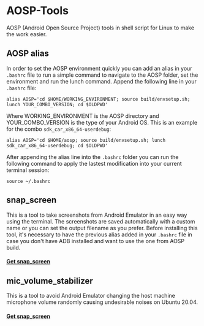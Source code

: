 # AOSP-Tools
AOSP (Android Open Source Project) tools in shell script for Linux to make the work easier.

## AOSP alias
In order to set the AOSP environment quickly you can add an alias in your `.bashrc` file to run a simple command to navigate to the AOSP folder, set the environment and run the lunch command. Append the following line in your `.bashrc` file:
```
alias AOSP='cd $HOME/WORKING_ENVIRONMENT; source build/envsetup.sh; lunch YOUR_COMBO_VERSION; cd $OLDPWD'
```
Where WORKING_ENVIRONMENT is the AOSP directory and YOUR_COMBO_VERSION is the type of your Android OS. This is an example for the combo `sdk_car_x86_64-userdebug`:
```
alias AOSP='cd $HOME/aosp; source build/envsetup.sh; lunch sdk_car_x86_64-userdebug; cd $OLDPWD'
```
After appending the alias line into the `.bashrc` folder you can run the following command to apply the lastest modification into your current terminal session:
```
source ~/.bashrc
```

## snap_screen
This is a tool to take screenshots from Android Emulator in an easy way using the terminal. The screenshots are saved automatically with a custom name or you can set the output filename as you prefer. Before installing this tool, it's necessary to have the previous alias added in your `.bashrc` file in case you don't have ADB installed and want to use the one from AOSP build. <br>
#### [Get snap_screen](https://github.com/sudoariel/AOSP-Tools/tree/main/snap_screen)

## mic_volume_stabilizer
This is a tool to avoid Android Emulator changing the host machine microphone volume randomly causing undesirable noises on Ubuntu 20.04. <br>
#### [Get snap_screen](https://github.com/sudoariel/Android-Emulator-MicVolumeStabilizer)

